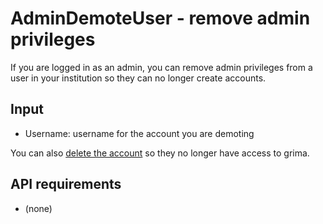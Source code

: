 # AdminDemoteUser - remove admin privileges

If you are
logged in as an admin, you can remove admin privileges
from a user in your institution so they can no longer
create accounts.

## Input
* Username: username for the account you are demoting

You can also
[delete the account](../AdminDeleteUser/AdminDeleteUser.html)
so they no longer have access to grima.

## API requirements
* (none)

